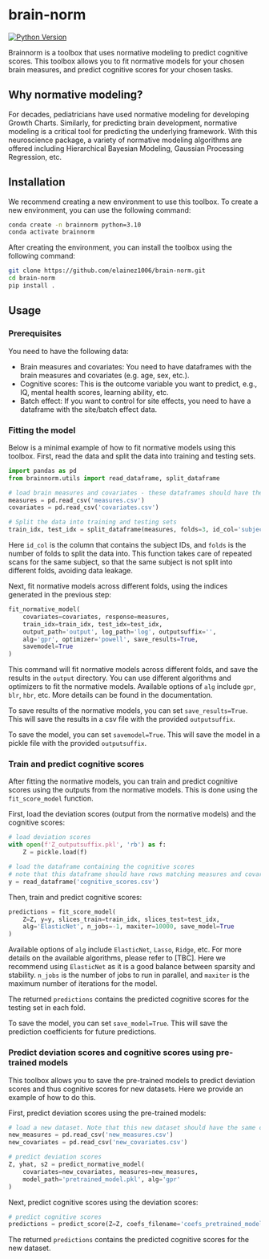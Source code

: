 # brain-norm
[![Python Version](https://img.shields.io/badge/python-3.7%20%7C%203.8%20%7C%203.9%20%7C%203.10%20-blue)](https://github.com/alawryaguila/multi-view-ae)

Brainnorm is a toolbox that uses normative modeling to predict cognitive scores. This toolbox allows you to fit normative models for your chosen brain measures, and predict cognitive scores for your chosen tasks.

## Why normative modeling?

For decades, pediatricians have used normative modeling for developing Growth Charts. Similarly, for predicting brain development, normative modeling is a critical tool for predicting the underlying framework. With this neuroscience package, a variety of normative modeling algorithms are offered including Hierarchical Bayesian Modeling, Gaussian Processing Regression, etc.

## Installation

We recommend creating a new environment to use this toolbox. To create a new environment, you can use the following command:

```bash
conda create -n brainnorm python=3.10
conda activate brainnorm
```

After creating the environment, you can install the toolbox using the following command:

```bash
git clone https://github.com/elainez1006/brain-norm.git
cd brain-norm
pip install .
```

## Usage

### Prerequisites

You need to have the following data:

- Brain measures and covariates: You need to have dataframes with the brain measures and covariates (e.g. age, sex, etc.).
- Cognitive scores: This is the outcome variable you want to predict, e.g., IQ, mental health scores, learning ability, etc.
- Batch effect: If you want to control for site effects, you need to have a dataframe with the site/batch effect data.

### Fitting the model

Below is a minimal example of how to fit normative models using this toolbox. First, read the data and split the data into training and testing sets.

```python
import pandas as pd
from brainnorm.utils import read_dataframe, split_dataframe

# load brain measures and covariates - these dataframes should have the same number of rows (i.e., subjects are matched)
measures = pd.read_csv('measures.csv')
covariates = pd.read_csv('covariates.csv')

# Split the data into training and testing sets
train_idx, test_idx = split_dataframe(measures, folds=3, id_col='subject_id')
```

Here `id_col` is the column that contains the subject IDs, and `folds` is the number of folds to split the data into. This function takes care of repeated scans for the same subject, so that the same subject is not split into different folds, avoiding data leakage.

Next, fit normative models across different folds, using the indices generated in the previous step:

```python
fit_normative_model(
    covariates=covariates, response=measures, 
    train_idx=train_idx, test_idx=test_idx, 
    output_path='output', log_path='log', outputsuffix='', 
    alg='gpr', optimizer='powell', save_results=True, 
    savemodel=True
)
```

This command will fit normative models across different folds, and save the results in the `output` directory. You can use different algorithms and optimizers to fit the normative models. Available options of `alg` include `gpr`, `blr`, `hbr`, etc. More details can be found in the documentation.

To save results of the normative models, you can set `save_results=True`. This will save the results in a csv file with the provided `outputsuffix`.

To save the model, you can set `savemodel=True`. This will save the model in a pickle file with the provided `outputsuffix`.

### Train and predict cognitive scores

After fitting the normative models, you can train and predict cognitive scores using the outputs from the normative models. This is done using the `fit_score_model` function.

First, load the deviation scores (output from the normative models) and the cognitive scores:

```python
# load deviation scores
with open(f'Z_outputsuffix.pkl', 'rb') as f:
    Z = pickle.load(f)

# load the dataframe containing the cognitive scores
# note that this dataframe should have rows matching measures and covariates
y = read_dataframe('cognitive_scores.csv')
```

Then, train and predict cognitive scores:

```python
predictions = fit_score_model(
    Z=Z, y=y, slices_train=train_idx, slices_test=test_idx, 
    alg='ElasticNet', n_jobs=-1, maxiter=10000, save_model=True
)
```

Available options of `alg` include `ElasticNet`, `Lasso`, `Ridge`, etc. For more details on the available algorithms, please refer to [TBC]. Here we recommend using `ElasticNet` as it is a good balance between sparsity and stability. `n_jobs` is the number of jobs to run in parallel, and `maxiter` is the maximum number of iterations for the model.

The returned `predictions` contains the predicted cognitive scores for the testing set in each fold.

To save the model, you can set `save_model=True`. This will save the prediction coefficients for future predictions.

### Predict deviation scores and cognitive scores using pre-trained models

This toolbox allows you to save the pre-trained models to predict deviation scores and thus cognitive scores for new datasets. Here we provide an example of how to do this.

First, predict deviation scores using the pre-trained models:

```python
# load a new dataset. Note that this new dataset should have the same columns as the training data.
new_measures = pd.read_csv('new_measures.csv')
new_covariates = pd.read_csv('new_covariates.csv')

# predict deviation scores
Z, yhat, s2 = predict_normative_model(
    covariates=new_covariates, measures=new_measures, 
    model_path='pretrained_model.pkl', alg='gpr'
)
```

Next, predict cognitive scores using the deviation scores:

```python
# predict cognitive scores
predictions = predict_score(Z=Z, coefs_filename='coefs_pretrained_model.pkl')
```

The returned `predictions` contains the predicted cognitive scores for the new dataset.
